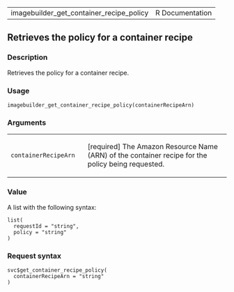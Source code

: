<table style="width: 100%;">
<tbody>
<tr class="odd">
<td>imagebuilder_get_container_recipe_policy</td>
<td style="text-align: right;">R Documentation</td>
</tr>
</tbody>
</table>

## Retrieves the policy for a container recipe

### Description

Retrieves the policy for a container recipe.

### Usage

    imagebuilder_get_container_recipe_policy(containerRecipeArn)

### Arguments

<table>
<colgroup>
<col style="width: 35%" />
<col style="width: 65%" />
</colgroup>
<tbody>
<tr class="odd">
<td><code
id="imagebuilder_get_container_recipe_policy_:_containerRecipeArn">containerRecipeArn</code></td>
<td><p>[required] The Amazon Resource Name (ARN) of the container recipe
for the policy being requested.</p></td>
</tr>
</tbody>
</table>

### Value

A list with the following syntax:

    list(
      requestId = "string",
      policy = "string"
    )

### Request syntax

    svc$get_container_recipe_policy(
      containerRecipeArn = "string"
    )
